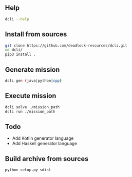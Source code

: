 ## Help
```bash
dcli --help
```

## Install from sources
```bash
git clone https://github.com/deadlock-resources/dcli.git
cd dcli/
pip3 install .
```

## Generate mission
```bash
dcli gen (java|python|cpp)
```
## Execute mission
```bash
dcli solve ./mission_path
dcli run ./mission_path
```

## Todo
* Add Kotlin generator language
* Add Haskell generator language


## Build archive from sources
```bash
python setup.py sdist
```

